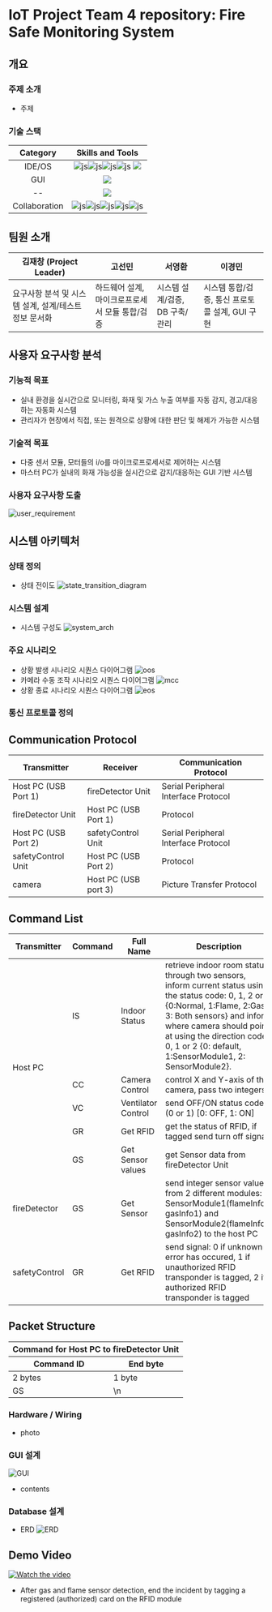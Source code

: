 # IoT Project Team 4 repository: Fire Safe Monitoring System

## 개요
### 주제 소개
- 주제
### 기술 스택
|Category|Skills and Tools|
|:---:|:---:|
|IDE/OS| ![js](https://img.shields.io/badge/C%2B%2B-00599C?style=for-the-badge&logo=c%2B%2B&logoColor=white)![js](https://img.shields.io/badge/Python-3776AB?style=for-the-badge&logo=python&logoColor=white)![js](https://img.shields.io/badge/MySQL-00000F?style=for-the-badge&logo=mysql&logoColor=white)![js](https://img.shields.io/badge/Ubuntu-E95420?style=for-the-badge&logo=ubuntu&logoColor=white) <img src= "https://img.shields.io/badge/Arduino_IDE-00979D?style=for-the-badge&logo=arduino&logoColor=white" /> |
|GUI| <img src="https://img.shields.io/badge/PyQt5-21C25E?style=for-the-badge&logo=quicktype"> |
|--| <img src="https://img.shields.io/badge/OpenCV-5C3EE8?style=for-the-badge&logo=OpenCV"> |
|Collaboration| ![js](https://img.shields.io/badge/GIT-E44C30?style=for-the-badge&logo=git&logoColor=white)![js](https://img.shields.io/badge/GitHub-100000?style=for-the-badge&logo=github&logoColor=white)![js](https://img.shields.io/badge/confluence-%23172BF4.svg?style=for-the-badge&logo=confluence&logoColor=white)![js](https://img.shields.io/badge/Jira-0052CC?style=for-the-badge&logo=Jira&logoColor=white)![js](https://img.shields.io/badge/Slack-4A154B?style=for-the-badge&logo=slack&logoColor=white)|


## 팀원 소개

|김재창 (Project Leader)|고선민 |서영환 |이경민 |
|----|-----|----|-----|
|요구사항 분석 및 시스템 설계, 설계/테스트 정보 문서화| 하드웨어 설계, 마이크로프로세서 모듈 통합/검증| 시스템 설계/검증, DB 구축/관리 | 시스템 통합/검증, 통신 프로토콜 설계, GUI 구현|




## 사용자 요구사항 분석
### 기능적 목표
- 실내 환경을 실시간으로 모니터링, 화재 및 가스 누출 여부를 자동 감지, 경고/대응하는 자동화 시스템
- 관리자가 현장에서 직접, 또는 원격으로 상황에 대한 판단 및 해제가 가능한 시스템
### 기술적 목표
- 다중 센서 모듈, 모터들의 i/o를 마이크로프로세서로 제어하는 시스템
- 마스터 PC가 실내의 화재 가능성을 실시간으로 감지/대응하는 GUI 기반 시스템 
### 사용자 요구사항 도출
![user_requirement](https://github.com/user-attachments/assets/f31357e0-bf6e-4406-91aa-e2d0c3d0c008)

## 시스템 아키텍처
### 상태 정의
- 상태 전이도
![state_transition_diagram](https://github.com/user-attachments/assets/4b0194b7-ce89-4f23-89f2-79a7955c9ff8)

### 시스템 설계
- 시스템 구성도
![system_arch](https://github.com/user-attachments/assets/0351d1a8-2d8e-4f0c-b182-472562c5726a)

### 주요 시나리오
- 상황 발생 시나리오 시퀀스 다이어그램
  ![oos](https://github.com/user-attachments/assets/d62810d8-2872-45fe-81cd-16cfd23f0ac1)
- 카메라 수동 조작 시나리오 시퀀스 다이어그램
  ![mcc](https://github.com/user-attachments/assets/2d4225d5-a298-42d8-954a-15847a62b453)
- 상황 종료 시나리오 시퀀스 다이어그램
  ![eos](https://github.com/user-attachments/assets/feb24d92-f50c-4022-bae6-eff1a0478d4f)

### 통신 프로토콜 정의
## Communication Protocol
|Transmitter|Receiver|Communication Protocol|
|-----|-----|-----|
|Host PC (USB Port 1)|fireDetector Unit|Serial Peripheral Interface Protocol|
|fireDetector Unit|Host PC (USB Port 1)|Protocol|
|Host PC (USB Port 2)|safetyControl Unit|Serial Peripheral Interface Protocol|
|safetyControl Unit|Host PC (USB Port 2)|Protocol|
|camera|Host PC (USB port 3)|Picture Transfer Protocol|

## Command List
<table>
  <thead>
    <tr>
      <th>Transmitter</th>
      <th>Command</th>
      <th>Full Name</th>
      <th>Description</th>
    </tr>
  </thead>
  <tbody>
    <tr>
      <td rowspan=5>Host PC</td>
      <td rowspan=1>IS</td>
      <td>Indoor Status</td>
      <td>retrieve indoor room status through two sensors, inform current status using the status code: 0, 1, 2 or 3 {0:Normal, 1:Flame, 2:Gas, 3: Both sensors} and inform where camera should point at using the direction code: 0, 1 or 2 {0: default, 1:SensorModule1, 2: SensorModule2}.</td>
    </tr>
    <tr>
      <td rowspan=1>CC</td>
      <td>Camera Control</td>
      <td>control X and Y-axis of the camera, pass two integers</td>
    </tr>
    <tr>
      <td rowspan=1>VC</td>
      <td>Ventilator Control</td>
      <td>send OFF/ON status code (0 or 1) [0: OFF, 1: ON]</td>
    </tr>
    <tr>
      <td rowspan=1>GR</td>
      <td>Get RFID</td>
      <td>get the status of RFID, if tagged send turn off  signal</td>
    </tr>
    <tr>
      <td rowspan=1>GS</td>
      <td>Get Sensor values</td>
      <td>get Sensor data from fireDetector Unit</td>
    </tr>
    <tr>
      <td rowspan=1>fireDetector</td>
      <td> GS</td>
      <td>Get Sensor</td>
      <td> send integer sensor values from 2 different modules: SensorModule1(flameInfo1, gasInfo1) and SensorModule2(flameInfo2, gasInfo2) to the host PC</td>
    </tr>
    <tr>
      <td rowspan=1>safetyControl</td>
      <td> GR</td>
      <td>Get RFID</td>
      <td> send signal: 0 if unknown error has occured, 1 if unauthorized RFID transponder is tagged, 2 if authorized RFID transponder is tagged</td>
    </tr>
  </tbody>
</table>


## Packet Structure
<table>
    <thead>
        <tr>
            <th colspan=2> Command for Host  PC to fireDetector Unit</th>
        </tr>
        <tr>
            <th> Command ID </th>
            <th> End byte </th>
        </tr>
    </thead>
    <tbody>
        <tr>
            <td> 2 bytes </td>
            <td> 1 byte </td>
        </tr>
        <tr>
        </tr>
        <tr>
            <td> GS </td>
            <td> \n </td>
        </tr>
        <tr>
        </tr>
    </tbody>
</table>

### Hardware / Wiring
- photo

### GUI 설계
![GUI](https://github.com/user-attachments/assets/073fa5ec-52f0-416e-82fb-5e6495403e87)
- contents

### Database 설계
- ERD
![ERD](https://github.com/user-attachments/assets/62bd0db8-d9f0-49f1-8322-5d19a0c60a02)

## Demo Video
[![Watch the video](https://github.com/user-attachments/assets/64dde2a7-0494-4401-9b6e-c69f5848bcb0)](https://drive.google.com/file/d/1hy1FeOyQ_F7rgvRvqLCTZ0Ngx3BC0v6t/view?usp=drive_link)
- After gas and flame sensor detection, end the incident by tagging a registered (authorized) card on the RFID module
